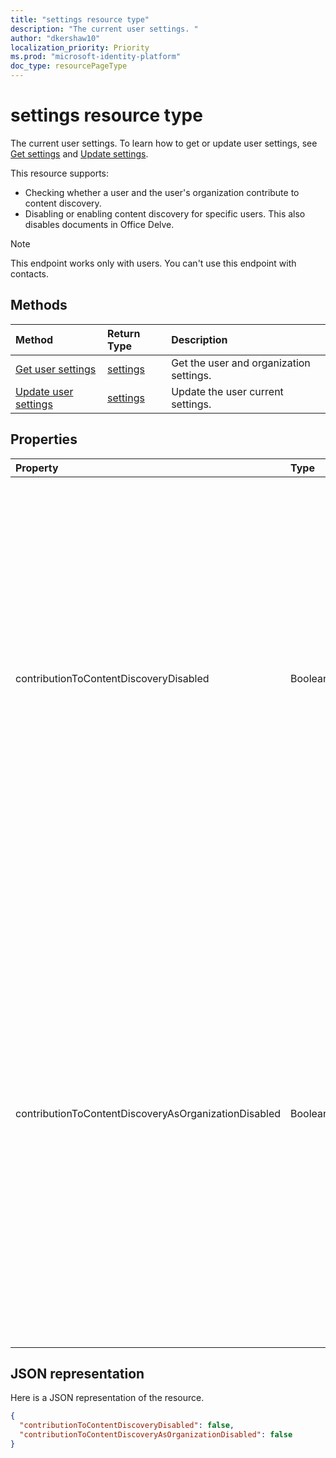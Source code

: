 ```yaml
---
title: "settings resource type"
description: "The current user settings. "
author: "dkershaw10"
localization_priority: Priority
ms.prod: "microsoft-identity-platform"
doc_type: resourcePageType
---
```


# settings resource type

The current user settings. 
To learn how to get or update user settings, see [Get settings](../api/user-get-settings.md) and [Update settings](../api/user-update-settings.md).

This resource supports:

- Checking whether a user and the user's organization contribute to content discovery.
- Disabling or enabling content discovery for specific users. This also disables documents in Office Delve.

> [!NOTE]
> This endpoint works only with users. You can't use this endpoint with contacts.

## Methods
| Method       | Return Type  |Description|
|:---------------|:--------|:----------|
|[Get user settings](../api/user-get-settings.md) |[settings](../resources/user-settings.md)| Get the user and organization settings. |
|[Update user settings](../api/user-update-settings.md) |[settings](../resources/user-settings.md)| Update the user current settings. |

## Properties

| Property	   | Type	|Description|
|:---------------|:--------|:----------|
|contributionToContentDiscoveryDisabled|Boolean|When set to true, the delegate access to the user's [trending](/graph/api/resources/insights-trending?view=graph-rest-beta) API is disabled. When set to true, documents in the user's Office Delve are disabled. When set to true, the relevancy of the content displayed in Office 365, for example in Suggested sites in SharePoint Home and the Discover view in OneDrive for Business is affected. Users can control this setting in [Office Delve](https://support.office.com/en-us/article/are-my-documents-safe-in-office-delve-f5f409a2-37ed-4452-8f61-681e5e1836f3?ui=en-US&rs=en-US&ad=US#bkmk_optout). |
|contributionToContentDiscoveryAsOrganizationDisabled|Boolean|Reflects the [organization level setting](https://support.office.com/en-us/article/office-delve-for-office-365-admins-54f87a42-15a4-44b4-9df0-d36287d9531b#bkmk_delveonoff) controlling delegate access to the [trending](/graph/api/resources/insights-trending?view=graph-rest-beta) API. When set to true, the organization doesn't have access to Office Delve. The relevancy of the content displayed in Office 365, for example in Suggested sites in SharePoint Home and the Discover view in OneDrive for Business is affected for the whole organization. This setting is read-only and can only be changed by administrators in the [SharePoint admin center](https://support.office.com/article/about-the-office-365-admin-center-758befc4-0888-4009-9f14-0d147402fd23?ui=en-US&rs=en-US&ad=US).|


## JSON representation

Here is a JSON representation of the resource.

```json
{
  "contributionToContentDiscoveryDisabled": false,
  "contributionToContentDiscoveryAsOrganizationDisabled": false
}

```
